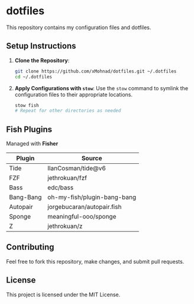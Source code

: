 # dotfiles

This repository contains my configuration files and dotfiles.

## Setup Instructions

1. **Clone the Repository**:

   ```bash
   git clone https://github.com/xMohnad/dotfiles.git ~/.dotfiles
   cd ~/.dotfiles
   ```

1. **Apply Configurations with `stow`**:
   Use the `stow` command to symlink the configuration files to their appropriate locations.

   ```bash
   stow fish
   # Repeat for other directories as needed
   ```

## Fish Plugins

Managed with **Fisher**

| Plugin    | Source                      |
| --------- | --------------------------- |
| Tide      | IlanCosman/tide@v6          |
| FZF       | jethrokuan/fzf              |
| Bass      | edc/bass                    |
| Bang-Bang | oh-my-fish/plugin-bang-bang |
| Autopair  | jorgebucaran/autopair.fish  |
| Sponge    | meaningful-ooo/sponge       |
| Z         | jethrokuan/z                |

## Contributing

Feel free to fork this repository, make changes, and submit pull requests.

## License

This project is licensed under the MIT License.
